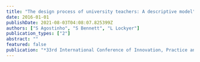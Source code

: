 ```yaml
---
title: "The design process of university teachers: A descriptive model"
date: 2016-01-01
publishDate: 2021-08-03T04:08:07.825399Z
authors: ["S Agostinho", "S Bennett", "L Lockyer"]
publication_types: ["2"]
abstract: ""
featured: false
publication: "*33rd International Conference of Innovation, Practice and Research in the …*"
---
```


